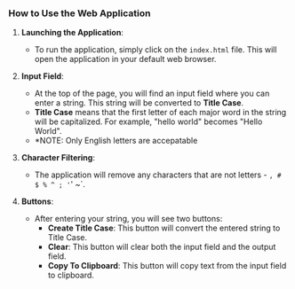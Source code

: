 ### How to Use the Web Application

1. **Launching the Application**:
   - To run the application, simply click on the `index.html` file. This will open the application in your default web browser.

2. **Input Field**:
   - At the top of the page, you will find an input field where you can enter a string. This string will be converted to **Title Case**.
   - **Title Case** means that the first letter of each major word in the string will be capitalized. For example, "hello world" becomes "Hello World".
   - *NOTE: Only English letters are accepatable


3. **Character Filtering**:
   - The application will remove any characters that are not letters - `, # $ % ^ ; '`' ~`.

4. **Buttons**:
   - After entering your string, you will see two buttons:
     - **Create Title Case**: This button will convert the entered string to Title Case.
     - **Clear**: This button will clear both the input field and the output field.
     - **Copy To Clipboard**: This button will copy text from the input field to clipboard.	
